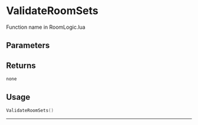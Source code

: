 # ValidateRoomSets
Function name in RoomLogic.lua
## Parameters

## Returns
`none`
## Usage
```lua
ValidateRoomSets()
```
---
